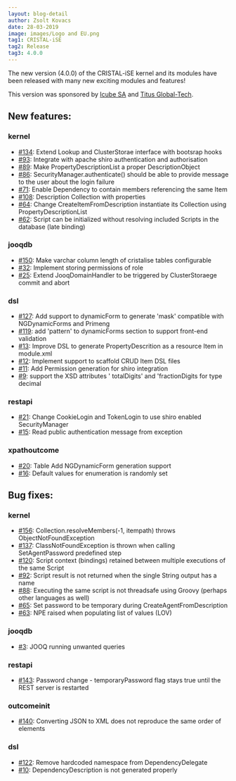 ```yaml
---
layout: blog-detail
author: Zsolt Kovacs
date: 28-03-2019
image: images/Logo and EU.png
tag1: CRISTAL-iSE
tag2: Release
tag3: 4.0.0
---
```


The new version (4.0.0) of the CRISTAL-iSE kernel and its modules have been released with many new exciting modules and features!

This version was sponsored by [Icube SA](https://www.icube-sa.ch/) and [Titus Global-Tech](https://www.titusgt.com/).

## New features:

### kernel
- [#134](https://github.com/cristal-ise/cristal-ise/issues/134): Extend Lookup and ClusterStorae interface with bootsrap hooks
- [#93](https://github.com/cristal-ise/cristal-ise/issues/93): Integrate with apache shiro authentication and authorisation
- [#89](https://github.com/cristal-ise/cristal-ise/issues/89): Make PropertyDescriptionList a proper DescriptionObject
- [#86](https://github.com/cristal-ise/cristal-ise/issues/86): SecurityManager.authenticate() should be able to provide message to the user about the login failure
- [#71](https://github.com/cristal-ise/cristal-ise/issues/71): Enable Dependency to contain members referencing the same Item 
- [#108](https://github.com/cristal-ise/cristal-ise/issues/108): Description Collection with properties
- [#64](https://github.com/cristal-ise/cristal-ise/issues/64): Change CreateItemFromDescription instantiate its Collection using PropertyDescriptionList
- [#62](https://github.com/cristal-ise/cristal-ise/issues/62): Script can be initialized without resolving included Scripts in the database (late binding)

### jooqdb
- [#150](https://github.com/cristal-ise/cristal-ise/issues/150): Make varchar column length of cristalise tables configurable
- [#32](https://github.com/cristal-ise/cristal-ise/issues/32): Implement storing permissions of role
- [#25](https://github.com/cristal-ise/cristal-ise/issues/25): Extend JooqDomainHandler to be triggered by ClusterStoraege commit and abort

### dsl
- [#127](https://github.com/cristal-ise/cristal-ise/issues/127): Add support to dynamicForm to generate 'mask' compatible with NGDynamicForms and Primeng
- [#119](https://github.com/cristal-ise/cristal-ise/issues/119): add 'pattern' to dynamicForms section to support front-end validation 
- [#13](https://github.com/cristal-ise/cristal-ise/issues/13): Improve DSL to generate PropertyDescrition as a resource Item in module.xml
- [#12](https://github.com/cristal-ise/cristal-ise/issues/12): Implement support to scaffold CRUD Item DSL files
- [#11](https://github.com/cristal-ise/cristal-ise/issues/11): Add Permission generation for shiro integration
- [#9](https://github.com/cristal-ise/cristal-ise/issues/9): support the XSD attributes ' totalDigits' and 'fractionDigits for type decimal

### restapi
- [#21](https://github.com/cristal-ise/cristal-ise/issues/21): Change CookieLogin and TokenLogin to use shiro enabled SecurityManager
- [#15](https://github.com/cristal-ise/cristal-ise/issues/15): Read public authentication message from exception

### xpathoutcome
- [#20](https://github.com/cristal-ise/cristal-ise/issues/20): Table Add NGDynamicForm generation support
- [#16](https://github.com/cristal-ise/cristal-ise/issues/16): Default values for enumeration is randomly set

## Bug fixes:

### kernel
- [#156](https://github.com/cristal-ise/cristal-ise/issues/156): Collection.resolveMembers(-1, itempath) throws ObjectNotFoundException
- [#137](https://github.com/cristal-ise/cristal-ise/issues/137): ClassNotFoundException is thrown when calling SetAgentPassword predefined step 
- [#120](https://github.com/cristal-ise/cristal-ise/issues/120): Script context (bindings) retained between multiple executions of the same Script
- [#92](https://github.com/cristal-ise/cristal-ise/issues/92):  Script result is not returned when the single String output has a name
- [#88](https://github.com/cristal-ise/cristal-ise/issues/88):  Executing the same script is not threadsafe using Groovy (perhaps other languages as well)
- [#65](https://github.com/cristal-ise/cristal-ise/issues/65): Set password to be temporary during CreateAgentFromDescription
- [#63](https://github.com/cristal-ise/cristal-ise/issues/63):  NPE raised when populating list of values (LOV)

### jooqdb
- [#3](https://github.com/cristal-ise/cristal-ise/issues/3): JOOQ running unwanted queries

### restapi
- [#143](https://github.com/cristal-ise/cristal-ise/issues/143): Password change - temporaryPassword flag stays true until the REST server is restarted

### outcomeinit
- [#140](https://github.com/cristal-ise/cristal-ise/issues/140): Converting JSON to XML does not reproduce the same order of elements

### dsl
- [#122](https://github.com/cristal-ise/cristal-ise/issues/122):  Remove hardcoded namespace from DependencyDelegate
- [#10](https://github.com/cristal-ise/cristal-ise/issues/10):  DependencyDescription is not generated properly
